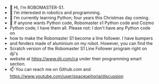 - 👋 Hi, I’m ROBOMASTER-S1.
- 👀 I’m interested in robotics and programming.
- 🌱 I’m currently learning Python; four years this Christmas day coming.
- 💞️ If anyone wants Python code, Robomaster s1 Python code and Cozmo
- Python code; I have them all. Please not: I don't have any Python code on
- how to make the Robomaster S1 become a line follower. I have bumpers
- and fenders made of aluminium on my robot. However, you can find the
- Scratch version of the Robomaster S1 Line Follower program right on dji's
- website at https://www.dji.com/ca under their programming smart section.
- 📫 You can reach me on Github.com and https://www.youtube.com/user/spaceuphoria/discussion

<!---
ROBOMASTER-S1/ROBOMASTER-S1 is a ✨ special ✨ repository because its `README.md` (this file) appears on your GitHub profile.
You can click the Preview link to take a look at your changes.
--->
